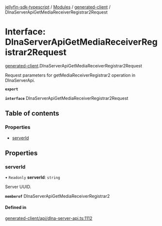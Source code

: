 [jellyfin-sdk-typescript](../README.md) / [Modules](../modules.md) / [generated-client](../modules/generated_client.md) / DlnaServerApiGetMediaReceiverRegistrar2Request

# Interface: DlnaServerApiGetMediaReceiverRegistrar2Request

[generated-client](../modules/generated_client.md).DlnaServerApiGetMediaReceiverRegistrar2Request

Request parameters for getMediaReceiverRegistrar2 operation in DlnaServerApi.

**`export`**

**`interface`** DlnaServerApiGetMediaReceiverRegistrar2Request

## Table of contents

### Properties

- [serverId](generated_client.DlnaServerApiGetMediaReceiverRegistrar2Request.md#serverid)

## Properties

### serverId

• `Readonly` **serverId**: `string`

Server UUID.

**`memberof`** DlnaServerApiGetMediaReceiverRegistrar2

#### Defined in

[generated-client/api/dlna-server-api.ts:1112](https://github.com/thornbill/jellyfin-sdk-typescript/blob/b0f5501/src/generated-client/api/dlna-server-api.ts#L1112)
